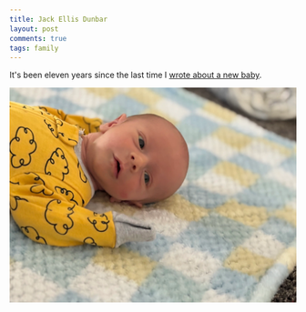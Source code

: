 ```yaml
---
title: Jack Ellis Dunbar
layout: post
comments: true
tags: family
---
```


It's been eleven years since the last time I [wrote about a new baby][emory].

![Jack][jack]

[emory]: https://braddunbar.net/2013/11/10/emory
[jack]: /img/jack.webp
